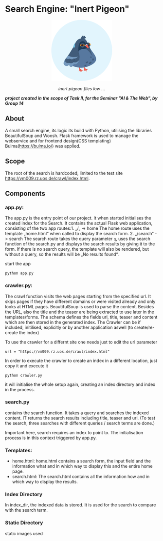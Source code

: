 # Search Engine: "Inert Pigeon"

<p align="center">
  <img src="static/img/pgn_logo.png" alt="inert_pigeon"/ width="200" height="200">
</p>
<p align="center">
  <em>inert pigeon flies low ...</em>
</p>




***project created in the scope of Task II, for the Seminar "AI & The Web", by Group 14*** 


## About
A small search engine, its logic its build with Python, utilising the libraries BeautifulSoup and Woosh. 
Flask framework is used to manage the webservice and for frontend design(CSS templating) Bulma(https://bulma.io/) was applied.

## Scope
The root of the search is hardcoded, limited to the test site https://vm009.rz.uos.de/crawl/index.html.


## Components

### app.py:

The app.py is the entry point of our project.
It when started initialises the created index for the Search.
It contains the actual Flask web application, consisting of the two app routes:1. „/„ -> home
The home route uses the template „home.html“ when called to display the search form.
2. „/search“ -> search
The search route takes the query parameter `q`, uses the search function of the search.py and displays the search results by giving it to the form.
If there is no search query, the template will also be rendered, but without a query, so the results will be „No results found“.

start the app
```
python app.py
```

### crawler.py:

The crawl function visits the web pages starting from the specified url.
It skips pages if they have different domains or were visited already and only looks at HTML pages.
BeautifulSoup is used to parse the content.
Besides the URL, also the title and the teaser are being extracted to use later in the templates/forms.
The schema defines the fields url, title, teaser and content which are then stored in the generated index.
The Crawler can be if included, initilised, explicitly or by another application aswell (to create/re-create the index)  

To use the crawler for a differnt site one needs just to edit the url parameter
```
url = "https://vm009.rz.uos.de/crawl/index.html"
```
In order to execute the crawler to create an index in a different location, just copy it and execute it
```
python crawler.py
```
it will initialise the whole setup again, creating an index directory and index in the process.

### search.py
contains the search function.
It takes a query and searches the indexed content. 
IT returns the search results including title, teaser and url.
(To test the search, three searches with different queries / search terms are done.)

Important here, search requires an index to point to. The initialisation process is in this context triggered by app.py.


### Templates:
 - home.html:
home.html contains a search form, the input field and the information what and in which way to display this and the entire home page.
 - search.html:
The search.html contains all the information how and in which way to display the results.

### Index Directory
In index_dir, the indexed data is stored. It is used for the search to compare with the search term.

### Static Directory
static images used 
